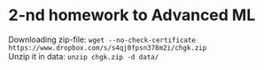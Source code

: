 # 2-nd homework to Advanced ML
Downloading zip-file:
`wget --no-check-certificate https://www.dropbox.com/s/s4qj0fpsn378m2i/chgk.zip`
<br>Unzip it in data:
`unzip chgk.zip -d data/`